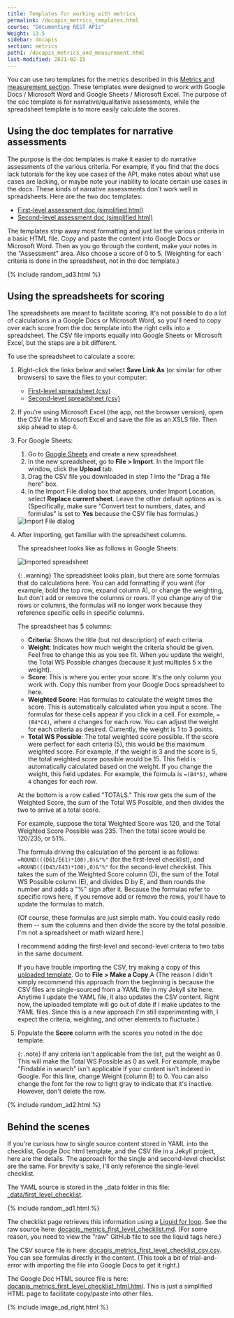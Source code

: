 ```yaml
---
title: Templates for working with metrics
permalink: /docapis_metrics_templates.html
course: "Documenting REST APIs"
Weight: 13.5
sidebar: docapis
section: metrics
path1: /docapis_metrics_and_measurement.html
last-modified: 2021-02-15
---
```


You can use two templates for the metrics described in this [Metrics and measurement section](docapis_metrics_and_measurement.html). These templates were designed to work with Google Docs / Microsoft Word and Google Sheets / Microsoft Excel. The purpose of the coc template is for narrative/qualitative assessments, while the spreadsheet template is to more easily calculate the scores.

## Using the doc templates for narrative assessments

The purpose is the doc templates is make it easier to do narrative assessments of the various criteria. For example, if you find that the docs lack tutorials for the key use cases of the API, make notes about what use cases are lacking, or maybe note your inability to locate certain use cases in the docs. These kinds of narrative assessments don't work well in spreadsheets. Here are the two doc templates:

* [First-level assessment doc (simplified html)](/learnapidoc/docs/metrics_and_measurement/docapis_metrics_first_level_checklist_html.html)
* [Second-level assessment doc (simplified html)](/learnapidoc/docs/metrics_and_measurement/docapis_metrics_second_level_checklist_html.html)

The templates strip away most formatting and just list the various criteria in a basic HTML file. Copy and paste the content into Google Docs or Microsoft Word. Then as you go through the content, make your notes in the "Assessment" area. Also choose a score of 0 to 5. (Weighting for each criteria is done in the spreadsheet, not in the doc template.)

{% include random_ad3.html %}

## Using the spreadsheets for scoring

The spreadsheets are meant to facilitate scoring. It's not possible to do a lot of calculations in a Google Docs or Microsoft Word, so you'll need to copy over each score from the doc template into the right cells into a spreadsheet. The CSV file imports equally into Google Sheets or Microsoft Excel, but the steps are a bit different.

To use the spreadsheet to calculate a score:

1.  Right-click the links below and select **Save Link As** (or similar for other browsers) to save the files to your computer:

    * [First-level spreadsheet (csv)](/learnapidoc/docs/metrics_and_measurement/docapis_metrics_first_level_checklist_csv.csv)
    * [Second-level spreadsheet (csv)](/learnapidoc/docs/metrics_and_measurement/docapis_metrics_second_level_checklist_csv.csv)

2.  If you're using Microsoft Excel (the app, not the browser version), open the CSV file in Microsoft Excel and save the file as an XSLS file. Then skip ahead to step 4.
3.  For Google Sheets:
    1. Go to [Google Sheets](https://docs.google.com/spreadsheets/) and create a new spreadsheet.
    2.  In the new spreadsheet, go to **File > Import**. In the Import file window, click the **Upload** tab.
    3.  Drag the CSV file you downloaded in step 1 into the "Drag a file here" box.
    4.  In the Import File dialog box that appears, under Import Location, select **Replace current sheet**. Leave the other default options as is. (Specifically, make sure "Convert text to numbers, dates, and formulas" is set to **Yes** because the CSV file has formulas.)

    <img src="https://s3.us-west-1.wasabisys.com/idbwmedia.com/images/api/import_file_spreadsheet2.png" style="max-width: 300px" alt="Import File dialog" />

4.  After importing, get familiar with the spreadsheet columns.

    The spreadsheet looks like as follows in Google Sheets:

    <img src="https://s3.us-west-1.wasabisys.com/idbwmedia.com/images/api/spreadsheet_thumbnail_metrics.png" alt="Imported spreadsheet" />

    {: .warning}
    The spreadsheet looks plain, but there are some formulas that do calculations here. You can add formatting if you want (for example, bold the top row, expand column A), or change the weighting, but don't add or remove the columns or rows. If you change any of the rows or columns, the formulas will no longer work because they reference specific cells in specific columns.

    The spreadsheet has 5 columns:

    * **Criteria**: Shows the title (but not description) of each criteria.
    * **Weight**: Indicates how much weight the criteria should be given. Feel free to change this as you see fit. When you update the weight, the Total WS Possible changes (because it just multiples 5 x the weight).
    * **Score**: This is where you enter your score. It's the only column you work with. Copy this number from your Google Docs spreadsheet to here.
    * **Weighted Score**: Has formulas to calculate the weight times the score. This is automatically calculated when you input a score. The formulas for these cells appear if you click in a cell. For example, `=(B4*C4)`, where `4` changes for each row. You can adjust the weight for each criteria as desired. Currently, the weight is 1 to 3 points.
    * **Total WS Possible**: The total weighted score possible. If the score were perfect for each criteria (5), this would be the maximum weighted score. For example, if the weight is 3 and the score is 5, the total weighted score possible would be 15. This field is automatically calculated based on the weight. If you change the weight, this field updates. For example, the formula is `=(B4*5)`, where `4` changes for each row.

    At the bottom is a row called "TOTALS." This row gets the sum of the Weighted Score, the sum of the Total WS Possible, and then divides the two to arrive at a total score.

    For example, suppose the total Weighted Score was 120, and the Total Weighted Score Possible was 235. Then the total score would be 120/235, or 51%.

    The formula driving the calculation of the percent is as follows: `=ROUND(((D61/E61)*100),0)&"%"` (for the first-level checklist), and `=ROUND(((D43/E43)*100),0)&"%"` for the second-level checklist. This takes the sum of the Weighted Score column (D), the sum of the Total WS Possible column (E), and divides D by E, and then rounds the number and adds a "%" sign after it. Because the formulas refer to specific rows here, if you remove add or remove the rows, you'll have to update the formulas to match.

    (Of course, these formulas are just simple math. You could easily redo them -- sum the columns and then divide the score by the total possible. I'm not a spreadsheet or math wizard here.)

    I recommend adding the first-level and second-level criteria to two tabs in the same document.

    If you have trouble importing the CSV, try making a copy of this [uploaded template](https://docs.google.com/spreadsheets/d/1eX7OlcbfV6tPyF1YAEPYyU2GpWak8rYvpEOjTS1ZjZY/edit?usp=sharing). Go to **File > Make a Copy**.A (The reason I didn't simply recommend this approach from the beginning is because the CSV files are single-sourced from a YAML file in my Jekyll site here. Anytime I update the YAML file, it also updates the CSV content. Right now, the uploaded template will go out of date if I make updates to the YAML files. Since this is a new approach I'm still experimenting with, I expect the criteria, weighting, and other elements to fluctuate.)

5.  Populate the **Score** column with the scores you noted in the doc template.

    {: .note} If any criteria isn't applicable from the list, put the weight as 0. This will make the Total WS Possible as 0 as well. For example, maybe "Findable in search" isn't applicable if your content isn't indexed in Google. For this line, change Weight (column B) to 0. You can also change the font for the row to light gray to indicate that it's inactive. However, don't delete the row.

{% include random_ad2.html %}

## Behind the scenes

If you're curious how to single source content stored in YAML into the checklist, Google Doc html template, and the CSV file in a Jekyll project, here are the details. The approach for the single and second-level checklist are the same. For brevity's sake, I'll only reference the single-level checklist.

The YAML source is stored in the _data folder in this file: [_data/first_level_checklist](https://github.com/tomjoht/learnapidoc/blob/main/_data/first_level_checklist.yml).

{% include random_ad1.html %}

The checklist page retrieves this information using a [Liquid for loop](https://shopify.github.io/liquid/tags/iteration/). See the raw source here: [docapis_metrics_first_level_checklist.md](https://raw.githubusercontent.com/tomjoht/learnapidoc/main/_docs/metrics_and_measurement/docapis_metrics_first_level_checklist.md). (For some reason, you need to view the "raw" GitHub file to see the  liquid tags here.)

The CSV source file is here: [docapis_metrics_first_level_checklist_csv.csv](https://github.com/tomjoht/learnapidoc/blob/main/_docs/metrics_and_measurement/docapis_metrics_first_level_checklist_csv.csv). You can see formulas directly in the content. (This took a bit of trial-and-error with importing the file into Google Docs to get it right.)

The Google Doc HTML source file is here: [docapis_metrics_first_level_checklist_html.html](https://github.com/tomjoht/learnapidoc/blob/main/_docs/metrics_and_measurement/docapis_metrics_first_level_checklist_html.html). This is just a simplified HTML page to facilitate copy/paste into other files.

{% include image_ad_right.html %}
